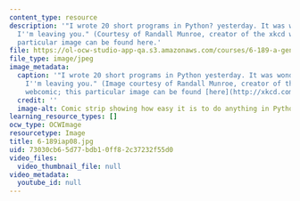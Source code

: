 ```yaml
---
content_type: resource
description: '"I wrote 20 short programs in Python? yesterday. It was wonderful. Perl,
  I''m leaving you." (Courtesy of Randall Munroe, creator of the xkcd webcomic; this
  particular image can be found here.'
file: https://ol-ocw-studio-app-qa.s3.amazonaws.com/courses/6-189-a-gentle-introduction-to-programming-using-python-january-iap-2008/73030cb65d77bdb10ff82c37232f55d0_6-189iap08.jpg
file_type: image/jpeg
image_metadata:
  caption: '"I wrote 20 short programs in Python yesterday. It was wonderful. Perl,
    I''m leaving you." (Image courtesy of Randall Munroe, creator of the [xkcd](http://xkcd.com/)
    webcomic; this particular image can be found [here](http://xkcd.com/353/).)'
  credit: ''
  image-alt: Comic strip showing how easy it is to do anything in Python, even fly.
learning_resource_types: []
ocw_type: OCWImage
resourcetype: Image
title: 6-189iap08.jpg
uid: 73030cb6-5d77-bdb1-0ff8-2c37232f55d0
video_files:
  video_thumbnail_file: null
video_metadata:
  youtube_id: null
---
```

